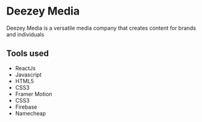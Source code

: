 # Deezey Media

Deezey Media is a versatile media company that creates content for brands and individuals

## Tools used

<ul>
<li>ReactJs</li>
<li>Javascript</li>
<li>HTML5</li>
<li>CSS3</li>
<li>Framer Motion</li>
<li>CSS3</li>
<li>Firebase</li>
<li>Namecheap</li>
</ul>
